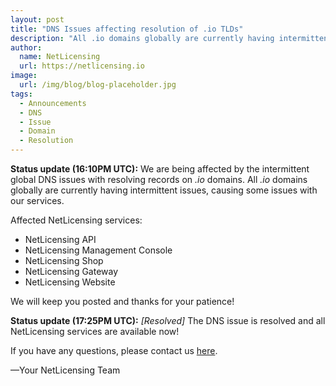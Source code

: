 ```yaml
---
layout: post
title: "DNS Issues affecting resolution of .io TLDs"
description: "All .io domains globally are currently having intermittent issues, causing some issues with our services."
author:
  name: NetLicensing
  url: https://netlicensing.io
image:
  url: /img/blog/blog-placeholder.jpg
tags:
  - Announcements
  - DNS
  - Issue
  - Domain
  - Resolution
---
```


**Status update (16:10PM UTC):** We are being affected by the intermittent global DNS issues with resolving records on *.io* domains.
All *.io* domains globally are currently having intermittent issues, causing some issues with our services.

Affected NetLicensing services:

- NetLicensing API
- NetLicensing Management Console
- NetLicensing Shop
- NetLicensing Gateway
- NetLicensing Website

We will keep you posted and thanks for your patience!

**Status update (17:25PM UTC):** *[Resolved]* The DNS issue is resolved and all NetLicensing services are available now!

If you have any questions, please contact us <a href='mailto:info@netlicensing.io'>here</a>.

—Your NetLicensing Team
